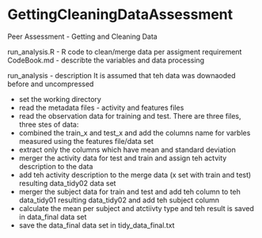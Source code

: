 GettingCleaningDataAssessment
=============================

Peer Assessment - Getting and Cleaning Data

run_analysis.R - R code to clean/merge data per assigment requirement
CodeBook.md    - describte the variables and data processing

run_analysis - description
    It is assumed that teh data was downaoded before and uncompressed

- set the working directory
- read the metadata files - activity and features files
- read the observation data for training and test. There are three files, three stes of data:
- combined the train_x and test_x and add the columns name for varbles measured using the features file/data set
- extract only the columns which have mean and standard deviation
- merger the activity data for test and train and assign teh actvity description to the data
- add teh activity description to the merge data (x set with train and test) resulting data_tidy02 data set
- merger the subject data for train and test and add teh column to teh data_tidy01 resulting data_tidy02 and add teh subject column
- calculate the mean per subject and atctiivty type and teh result is saved in data_final data set
- save the data_final data set in tidy_data_final.txt




